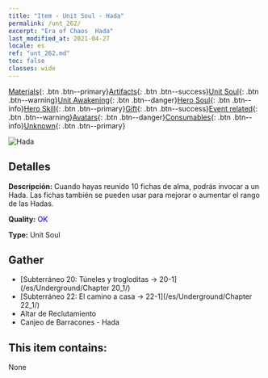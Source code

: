 ```yaml
---
title: "Item - Unit Soul - Hada"
permalink: /unt_262/
excerpt: "Era of Chaos  Hada"
last_modified_at: 2021-04-27
locale: es
ref: "unt_262.md"
toc: false
classes: wide
---
```

 [Materials](/ItemsES/){: .btn .btn--primary}[Artifacts](/ItemsES/Artifacts/){: .btn .btn--success}[Unit Soul](/ItemsES/UnitSoul/){: .btn .btn--warning}[Unit Awakening](/ItemsES/UnitAwakening/){: .btn .btn--danger}[Hero Soul](/ItemsES/HeroSoul/){: .btn .btn--info}[Hero Skill](/ItemsES/HeroSkill/){: .btn .btn--primary}[Gift](/ItemsES/Gift/){: .btn .btn--success}[Event related](/ItemsES/Events/){: .btn .btn--warning}[Avatars](/ItemsES/Avatars/){: .btn .btn--danger}[Consumables](/ItemsES/Consumables/){: .btn .btn--info}[Unknown](/ItemsES/Unknown/){: .btn .btn--primary}

 ![Hada](/images/u/ti_mofaxianling.jpg)

## Detalles
 **Descripción:** Cuando hayas reunido 10 fichas de alma, podrás invocar a un Hada. Las fichas también se pueden usar para mejorar o aumentar el rango de las Hadas.

 **Quality:** <span style="color: #0000CD">OK</span>

 **Type:** Unit Soul

## Gather

*    [Subterráneo 20: Túneles y trogloditas -> 20-1](/es/Underground/Chapter 20_1/) 
*    [Subterráneo 22: El camino a casa -> 22-1](/es/Underground/Chapter 22_1/) 
*    Altar de Reclutamiento 
*    Canjeo de Barracones - Hada 

## This item contains:

  None

